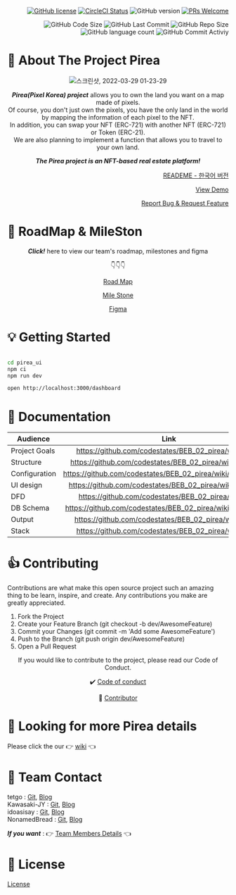 <div align="right">
  
[![GitHub license](https://img.shields.io/badge/license-MIT-blue.svg)](https://github.com/codestates/BEB_02_pirea/blob/main/LICENSE) [![CircleCI Status](https://circleci.com/gh/codestates/BEB_02_pirea.svg?style=shield&circle-token=d959a6dd5a01fb71788b38d2d799df221a59bd5c)](https://github.com/codestates/BEB_02_pirea) 
![GitHub version](https://img.shields.io/badge/version-0.0.1-critical.svg)
[![PRs Welcome](https://img.shields.io/badge/PRs-welcome-brightgreen.svg?style=flat-square)](https://makeapullrequest.com)
  <div></div>
  
![GitHub Code Size](https://img.shields.io/github/languages/code-size/codestates/BEB_02_pirea)
![GitHub Last Commit](https://img.shields.io/github/last-commit/codestates/BEB_02_pirea)
![GitHub Repo Size](https://img.shields.io/github/repo-size/codestates/BEB_02_pirea)
![GitHub language count](https://img.shields.io/github/languages/count/codestates/BEB_02_pirea)
![GitHub Commit Activiy](https://img.shields.io/github/commit-activity/y/codestates/BEB_02_pirea )


</div>

# :rocket: About The Project Pirea

<div align="center">

![스크린샷, 2022-03-29 01-23-29](https://user-images.githubusercontent.com/93482597/160443583-30f045a6-dc84-4ae4-a038-927c7a9c2c2b.png)

 
***Pirea(Pixel Korea) project*** allows you to own the land you want on a map made of pixels.                 
Of course, you don't just own the pixels, you have the only land in the world by mapping the information of each pixel to the NFT.            
In addition, you can swap your NFT (ERC-721) with another NFT (ERC-721) or Token (ERC-21).                    
We are also planning to implement a function that allows you to travel to your own land.                    
  
<div></div>
    
***The Pirea project is an NFT-based real estate platform!***
  
  <div align="right">

  [READEME - 한국어 버전](https://github.com/codestates/BEB_02_pirea/blob/main/README_KO.md) <div></div>
    
  [View Demo](https://github.com/codestates/BEB_02_pirea/wiki/Output) <div></div>
    
  [Report Bug & Request Feature](https://github.com/codestates/BEB_02_pirea/issues) <div></div>
    
  </div>
</div>

# :wrench: RoadMap & MileSton

<div align="center">
  
  ***Click!*** here to view our team's roadmap, milestones and figma <div></div>
  :point_down::point_down::point_down:
  
  [Road Map](https://github.com/codestates/BEB_02_pirea/wiki/Roadmap) <div></div>
  
  [Mile Stone](https://www.notion.so/4add8d561e05403bbaa1f8d2b4e922f2?v=7127d824c7d84cf0b0507b3a23392e28) <div></div>
  
  [Figma](https://www.figma.com/file/1PocJDvNJANyKxL8cMzof4/LAND-NFT?node-id=0%3A1) <div></div>
  
</div>

# :bulb: Getting Started



```bash

cd pirea_ui
npm ci
npm run dev

open http://localhost:3000/dashboard

```
# :page_facing_up: Documentation

|Audience|Link|
|---|:---:|
|Project Goals|https://github.com/codestates/BEB_02_pirea/wiki/Goals|
|Structure|https://github.com/codestates/BEB_02_pirea/wiki/Structure|
|Configuration|https://github.com/codestates/BEB_02_pirea/wiki/Configuration|
|UI design|https://github.com/codestates/BEB_02_pirea/wiki/UI-design|
|DFD|https://github.com/codestates/BEB_02_pirea/wiki/DFD|
|DB Schema|https://github.com/codestates/BEB_02_pirea/wiki/DB-Schema|
|Output|https://github.com/codestates/BEB_02_pirea/wiki/Output|
|Stack|https://github.com/codestates/BEB_02_pirea/wiki/Stack|

# :thumbsup: Contributing
Contributions are what make this open source project such an amazing thing to be learn, inspire, and create. Any contributions you make are greatly appreciated.

1. Fork the Project
2. Create your Feature Branch (git checkout -b dev/AwesomeFeature)
3. Commit your Changes (git commit -m 'Add some AwesomeFeature')
4. Push to the Branch (git push origin dev/AwesomeFeature)
5. Open a Pull Request

<div align="center">
  
  If you would like to contribute to the project, please read our Code of Conduct. <div></div>
  
  
  
:heavy_check_mark: [Code of conduct](https://github.com/codestates/BEB_02_pirea/blob/main/CodeOfConduct.md
) <div></div>
  
:star2: [Contributor](https://github.com/codestates/BEB_02_pirea/blob/main/%20Contributor.md) <div></div>

</div>
  
# :mag_right: Looking for more Pirea details 
Please click the our :point_right: [wiki](https://github.com/codestates/BEB_02_pirea/wiki) :point_left:
  
  
# :busts_in_silhouette: Team Contact

  <div></div>
  
  tetgo :  [Git](https://github.com/tetgo), [Blog]()                                      
  Kawasaki-JY : [Git](https://github.com/Kawasaki-JY), [Blog]()                                        
  idoasisay : [Git](https://github.com/idoasisay), [Blog]()                                           
  NonamedBread : [Git](https://github.com/NonamedBread), [Blog](https://velog.io/@rbghks2102)                                            
  
  <div></div>
  
  ***If you want*** : :point_right: [Team Members Details](https://github.com/codestates/BEB_02_pirea/wiki/Members) :point_left:
  
# :key: License

[License](https://github.com/codestates/BEB_02_pirea/blob/main/LICENSE)
